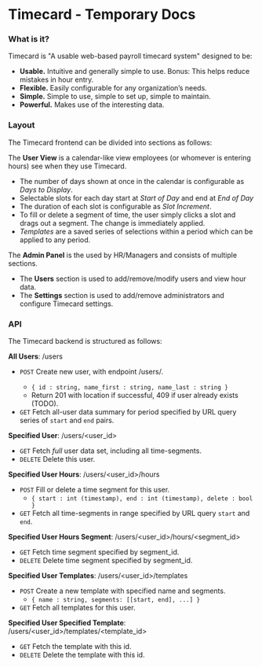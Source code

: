 # Timecard - Temporary Docs


### What is it?
Timecard is "A usable web-based payroll timecard system" designed to be:
- **Usable.** Intuitive and generally simple to use. Bonus: This helps reduce mistakes in hour entry.
- **Flexible.** Easily configurable for any organization’s needs.
- **Simple.** Simple to use, simple to set up, simple to maintain.
- **Powerful.** Makes use of the interesting data.


### Layout
The Timecard frontend can be divided into sections as follows:

The **User View** is a calendar-like view employees (or whomever is entering hours) see when they use Timecard.
- The number of days shown at once in the calendar is configurable as *Days to Display*.
- Selectable slots for each day start at *Start of Day* and end at *End of Day*
- The duration of each slot is configurable as *Slot Increment*.
- To fill or delete a segment of time, the user simply clicks a slot and drags out a segment. The change is immediately applied.
- *Templates* are a saved series of selections within a period which can be applied to any period.

The **Admin Panel** is the used by HR/Managers and consists of multiple sections.
- The **Users** section is used to add/remove/modify users and view hour data.
- The **Settings** section is used to add/remove administrators and configure Timecard settings.


### API
The Timecard backend is structured as follows:

**All Users**: /users
- `POST` Create new user, with endpoint /users/<id>.
    - `{ id : string, name_first : string, name_last : string }`
    - Return 201 with location if successful, 409 if user already exists (TODO).
- `GET` Fetch all-user data summary for period specified by URL query series of `start` and `end` pairs.

**Specified User**: /users/<user_id>
- `GET` Fetch *full* user data set, including all time-segments.
- `DELETE` Delete this user.

**Specified User Hours**: /users/<user_id>/hours
- `POST` Fill or delete a time segment for this user.
    - `{ start : int (timestamp), end : int (timestamp), delete : bool }`
- `GET` Fetch all time-segments in range specified by URL query `start` and `end`.

**Specified User Hours Segment**: /users/<user_id>/hours/<segment_id>
- `GET` Fetch time segment specified by segment_id.
- `DELETE` Delete time segment specified by segment_id.

**Specified User Templates**: /users/<user_id>/templates
- `POST` Create a new template with specified name and segments.
    - `{ name : string, segments: [[start, end], ...] }`
- `GET` Fetch all templates for this user.

**Specified User Specified Template**: /users/<user_id>/templates/<template_id>
- `GET` Fetch the template with this id.
- `DELETE` Delete the template with this id.
